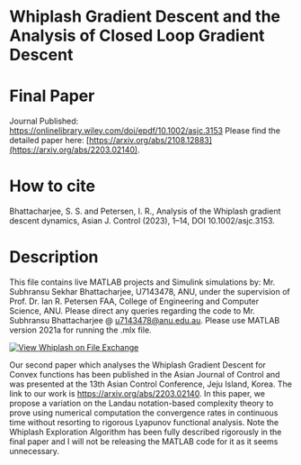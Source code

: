 # Whiplash Gradient Descent and the Analysis of Closed Loop Gradient Descent

# Final Paper
Journal Published: https://onlinelibrary.wiley.com/doi/epdf/10.1002/asjc.3153
Please find the detailed paper here: [https://arxiv.org/abs/2108.12883](https://arxiv.org/abs/2203.02140).

# How to cite
Bhattacharjee, S. S. and Petersen, I. R., Analysis of the Whiplash gradient descent dynamics, Asian J. Control (2023), 1–14, DOI 10.1002/asjc.3153.

# Description

This file contains live MATLAB projects and Simulink simulations by:
Mr. Subhransu Sekhar Bhattacharjee, U7143478, ANU, 
under the supervision of Prof. Dr. Ian R. Petersen FAA, College of Engineering and Computer Science, ANU.
Please direct any queries regarding the code to Mr. Subhransu Bhattacharjee @ u7143478@anu.edu.au. Please use MATLAB version 2021a for running the .mlx file.

[![View Whiplash on File Exchange](https://www.mathworks.com/matlabcentral/images/matlab-file-exchange.svg)](https://www.mathworks.com/matlabcentral/fileexchange/98429-whiplash)

Our second paper which analyses the Whiplash Gradient Descent for Convex functions has been published in the Asian Journal of Control and was presented at the 13th Asian Control Conference, Jeju Island, Korea. The link to our work is https://arxiv.org/abs/2203.02140. In this paper, we propose a variation on the Landau notation-based complexity theory to prove using numerical computation the convergence rates in continuous time without resorting to rigorous Lyapunov functional analysis. Note the Whiplash Exploration Algorithm has been fully described rigorously in the final paper and I will not be releasing the MATLAB code for it as it seems unnecessary.
